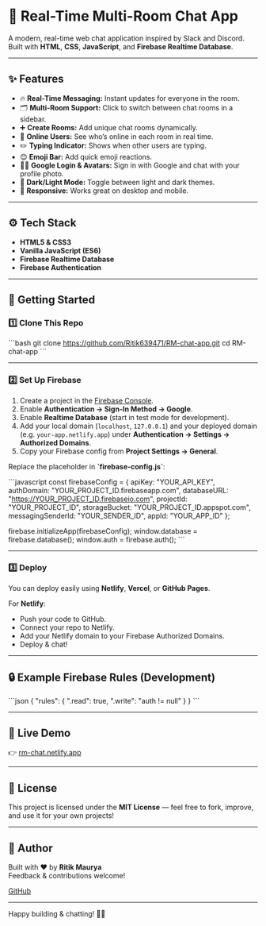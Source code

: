 # 💬 Real-Time Multi-Room Chat App

A modern, real-time web chat application inspired by Slack and Discord. Built with **HTML**, **CSS**, **JavaScript**, and **Firebase Realtime Database**.

---

## ✨ Features

- 🔥 **Real-Time Messaging:** Instant updates for everyone in the room.
- 🗂️ **Multi-Room Support:** Click to switch between chat rooms in a sidebar.
- ➕ **Create Rooms:** Add unique chat rooms dynamically.
- 👥 **Online Users:** See who’s online in each room in real time.
- ✏️ **Typing Indicator:** Shows when other users are typing.
- 😊 **Emoji Bar:** Add quick emoji reactions.
- 🧑‍💻 **Google Login & Avatars:** Sign in with Google and chat with your profile photo.
- 🌙 **Dark/Light Mode:** Toggle between light and dark themes.
- 📱 **Responsive:** Works great on desktop and mobile.

---

## ⚙️ Tech Stack

- **HTML5 & CSS3**
- **Vanilla JavaScript (ES6)**
- **Firebase Realtime Database**
- **Firebase Authentication**

---

## 🚀 Getting Started

### 1️⃣ Clone This Repo

\`\`\`bash
git clone https://github.com/Ritik639471/RM-chat-app.git
cd RM-chat-app
\`\`\`

---

### 2️⃣ Set Up Firebase

1. Create a project in the [Firebase Console](https://console.firebase.google.com/).
2. Enable **Authentication → Sign-In Method → Google**.
3. Enable **Realtime Database** (start in test mode for development).
4. Add your local domain (`localhost`, `127.0.0.1`) and your deployed domain (e.g. `your-app.netlify.app`) under **Authentication → Settings → Authorized Domains**.
5. Copy your Firebase config from **Project Settings → General**.

Replace the placeholder in **\`firebase-config.js\`**:

\`\`\`javascript
const firebaseConfig = {
  apiKey: "YOUR_API_KEY",
  authDomain: "YOUR_PROJECT_ID.firebaseapp.com",
  databaseURL: "https://YOUR_PROJECT_ID.firebaseio.com",
  projectId: "YOUR_PROJECT_ID",
  storageBucket: "YOUR_PROJECT_ID.appspot.com",
  messagingSenderId: "YOUR_SENDER_ID",
  appId: "YOUR_APP_ID"
};

firebase.initializeApp(firebaseConfig);
window.database = firebase.database();
window.auth = firebase.auth();
\`\`\`

---

### 3️⃣ Deploy

You can deploy easily using **Netlify**, **Vercel**, or **GitHub Pages**.

For **Netlify**:
- Push your code to GitHub.
- Connect your repo to Netlify.
- Add your Netlify domain to your Firebase Authorized Domains.
- Deploy & chat!

---

## 🔒 Example Firebase Rules (Development)

\`\`\`json
{
  "rules": {
    ".read": true,
    ".write": "auth != null"
  }
}
\`\`\`

---

## 🚀 Live Demo

👉 [rm-chat.netlify.app](https://rm-chat.netlify.app/)

---

## 📄 License

This project is licensed under the **MIT License** — feel free to fork, improve, and use it for your own projects!

---

## 🙌 Author

Built with ❤️ by **Ritik Maurya**  
Feedback & contributions welcome!

[GitHub](https://github.com/Ritik639471)

---

Happy building & chatting! 🚀✨
